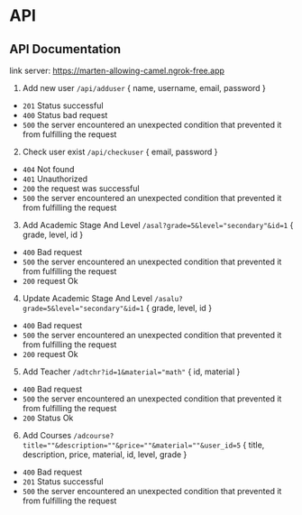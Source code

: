 # API 

##  API Documentation

link server: https://marten-allowing-camel.ngrok-free.app

1. Add new user `/api/adduser` { name, username, email, password }
- `201` Status successful
- `400` Status bad request
- `500` the server encountered an unexpected condition that prevented it from fulfilling the request

2. Check user exist `/api/checkuser` { email, password }
- `404` Not found
- `401` Unauthorized
- `200` the request was successful
- `500` the server encountered an unexpected condition that prevented it from fulfilling the request

3. Add Academic Stage And Level `/asal?grade=5&level="secondary"&id=1` { grade, level, id }
- `400` Bad request
- `500` the server encountered an unexpected condition that prevented it from fulfilling the request
- `200` request Ok

4. Update Academic Stage And Level `/asalu?grade=5&level="secondary"&id=1` { grade, level, id }
- `400` Bad request
- `500` the server encountered an unexpected condition that prevented it from fulfilling the request
- `200` request Ok

5. Add Teacher `/adtchr?id=1&material="math"` { id, material }
- `400` Bad request
- `500` the server encountered an unexpected condition that prevented it from fulfilling the request
- `200` Status Ok

6. Add Courses `/adcourse?title=""&description=""&price=""&material=""&user_id=5` { title, description, price, material, id, level, grade }
- `400` Bad request
- `201` Status successful
- `500` the server encountered an unexpected condition that prevented it from fulfilling the request